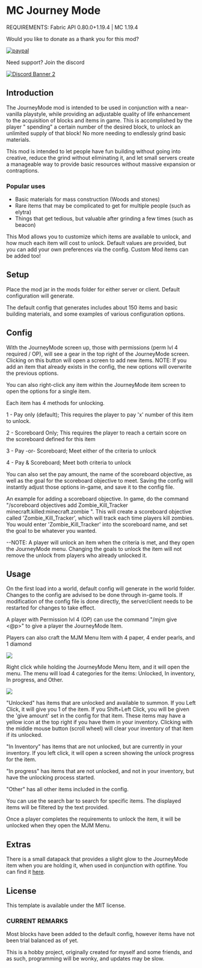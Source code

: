 # MC Journey Mode

REQUIREMENTS: Fabric API 0.80.0+1.19.4 | MC 1.19.4

Would you like to donate as a thank you for this mod?

[![paypal](https://www.paypalobjects.com/en_US/i/btn/btn_donate_LG.gif)](https://www.paypal.com/cgi-bin/webscr?cmd=_s-xclick&hosted_button_id=Y8VAGKEDWKDGQ)

Need support? Join the discord

[![Discord Banner 2](https://discordapp.com/api/guilds/965017631855902810/widget.png?style=banner2)](https://discord.gg/KJZyqpJf3T)

## Introduction

The JourneyMode mod is intended to be used in conjunction with a near-vanilla playstyle, while providing an adjustable
quality of life enhancement to the acquisition of blocks and items in game. This is accomplished by the player "
spending" a certain number of the desired block, to unlock an unlimited supply of that block! No more needing to
endlessly grind basic materials.

This mod is intended to let people have fun building without going into creative, reduce the grind without eliminating
it, and let small servers create a manageable way to provide basic resources without massive expansion or contraptions.

### Popular uses

* Basic materials for mass construction (Woods and stones)
* Rare items that may be complicated to get for multiple people (such as elytra)
* Things that get tedious, but valuable after grinding a few times (such as beacon)

This Mod allows you to customize which items are available to unlock, and how much each item will cost to unlock.
Default values are provided, but you can add your own preferences via the config. Custom Mod items can be added too! 

## Setup

Place the mod jar in the mods folder for either server or client. Default configuration will generate.

The default config that generates includes about 150 items and basic building materials, and some examples of various configuration options.

## Config
With the JourneyMode screen up, those with permissions (perm lvl 4 required / OP), will see a gear in the top right of the JourneyMode screen.
Clicking on this button will open a screen to add new items. NOTE: If you add an item that already exists in the config, the new options will overwrite the previous options.

You can also right-click any item within the JourneyMode item screen to open the options for a single item.

Each item has 4 methods for unlocking. 

1 - Pay only (default); This requires the player to pay 'x' number of this item to unlock. 

2 - Scoreboard Only; This requires the player to reach a certain score on the scoreboard defined for this item

3 - Pay -or- Scoreboard; Meet either of the criteria to unlock

4 - Pay & Scoreboard; Meet both criteria to unlock

You can also set the pay amount, the name of the scoreboard objective, as well as the goal for the scoreboard objective to meet.
Saving the config will instantly adjust those options in-game, and save it to the config file.

An example for adding a scoreboard objective. In game, do the command "/scoreboard objectives add Zombie_Kill_Tracker minecraft.killed:minecraft.zombie
". This will create a scoreboard objective called 'Zombie_Kill_Tracker', which will track each time players kill zombies. You would enter 'Zombie_Kill_Tracker' into the scoreboard name, and set the goal to be whatever you wanted.

--NOTE: A player will unlock an item when the criteria is met, and they open the JourneyMode menu. Changing the goals to unlock the item will not remove the unlock from players who already unlocked it.

## Usage

On the first load into a world, default config will generate in the world folder. Changes to the config are advised to be done through in-game tools. If modification of the config file is done directly, the server/client needs to be restarted for changes to take effect.

A player with Permission lvl 4 (OP) can use the command "/mjm give <@p>" to give a player the JourneyMode Item.

Players can also craft the MJM Menu Item with 4 paper, 4 ender pearls, and 1 diamond

<img src="https://github.com/eternalfragment/mcjourneymode/blob/master/src/main/resources/imgs/mjm_recipe.png">

Right click while holding the JourneyMode Menu Item, and it will open the menu. The menu will load 4 categories for the items: Unlocked, In inventory, In progress, and Other.

<img src="https://github.com/eternalfragment/mcjourneymode/blob/master/src/main/resources/imgs/mjm_gui.png">

"Unlocked" has items that are unlocked and available to summon. If you Left Click, it will give you 1 of the item. If you Shift+Left Click, you will be given the 'give amount' set in the config for that item. These items may have a yellow icon at the top right if you have them in your inventory. Clicking with the middle mouse button (scroll wheel) will clear your inventory of that item if its unlocked.

"In Inventory" has items that are not unlocked, but are currently in your inventory. If you left click, it will open a screen showing the unlock progress for the item.

"In progress" has items that are not unlocked, and not in your inventory, but have the unlocking process started. 

"Other" has all other items included in the config.

You can use the search bar to search for specific items. The displayed items will be filtered by the text provided.

Once a player completes the requirements to unlock the item, it will be unlocked when they open the MJM Menu.

## Extras
There is a small datapack that provides a slight glow to the JourneyMode item when you are holding it, when used in conjunction with optifine. You can find it [here](https://github.com/eternalfragment/mcjourneymode/blob/master/mjm_resource_pack.zip).

## License

This template is available under the MIT license.

### CURRENT REMARKS
Most blocks have been added to the default config, however items have not been trial balanced as of yet.

This is a hobby project, originally created for myself and some friends, and as such, programming will be wonky, and updates may be slow.